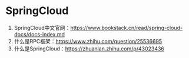 # SpringCloud

1. SpringCloud中文官网：https://www.bookstack.cn/read/spring-cloud-docs/docs-index.md
2. 什么是RPC框架：https://www.zhihu.com/question/25536695
3. 什么是SpringCloud：https://zhuanlan.zhihu.com/p/43023436
